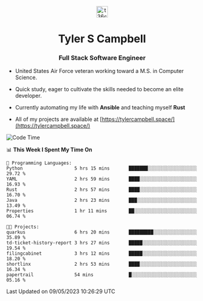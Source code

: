 <p align="center">
<a href="https://www.linkedin.com/in/t36campbell" target="blank"><img align="center" src="https://ik.imagekit.io/t36campbell/Portfolio/linkedin.png.original_m8bbGgPh6.png" alt="t36campbell" height="30" width="30" /></a>
</p>
<h1 align="center">Tyler S Campbell</h1>
<h3 align="center">Full Stack Software Engineer</h3>

* United States Air Force veteran working toward a M.S. in Computer Science.

* Quick study, eager to cultivate the skills needed to become an elite developer.

* Currently automating my life with **Ansible** and teaching myself **Rust**

* All of my projects are available at [https://tylercampbell.space/](https://tylercampbell.space/)

<!--START_SECTION:waka-->
![Code Time](http://img.shields.io/badge/Code%20Time-2%2C468%20hrs%2025%20mins-blue)

📊 **This Week I Spent My Time On** 

```text
💬 Programming Languages: 
Python                   5 hrs 15 mins       ███████░░░░░░░░░░░░░░░░░░   29.72 % 
YAML                     2 hrs 59 mins       ████░░░░░░░░░░░░░░░░░░░░░   16.93 % 
Rust                     2 hrs 57 mins       ████░░░░░░░░░░░░░░░░░░░░░   16.70 % 
Java                     2 hrs 23 mins       ███░░░░░░░░░░░░░░░░░░░░░░   13.49 % 
Properties               1 hr 11 mins        ██░░░░░░░░░░░░░░░░░░░░░░░   06.74 % 

🐱‍💻 Projects: 
quarkus                  6 hrs 20 mins       █████████░░░░░░░░░░░░░░░░   35.89 % 
td-ticket-history-report 3 hrs 27 mins       █████░░░░░░░░░░░░░░░░░░░░   19.54 % 
filingcabinet            3 hrs 12 mins       █████░░░░░░░░░░░░░░░░░░░░   18.20 % 
shortlinx                2 hrs 53 mins       ████░░░░░░░░░░░░░░░░░░░░░   16.34 % 
papertrail               54 mins             █░░░░░░░░░░░░░░░░░░░░░░░░   05.16 % 
```


 Last Updated on 09/05/2023 10:26:29 UTC
<!--END_SECTION:waka-->
